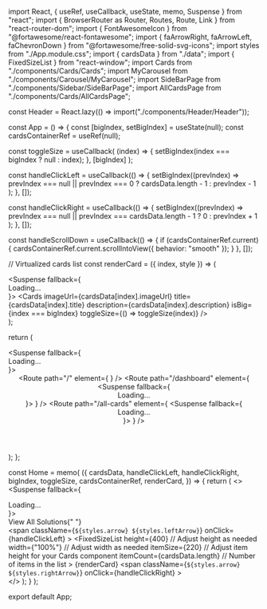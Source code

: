 import React, { useRef, useCallback, useState, memo, Suspense } from "react";
import { BrowserRouter as Router, Routes, Route, Link } from "react-router-dom";
import { FontAwesomeIcon } from "@fortawesome/react-fontawesome";
import { faArrowRight, faArrowLeft, faChevronDown } from "@fortawesome/free-solid-svg-icons";
import styles from "./App.module.css";
import { cardsData } from "./data";
import { FixedSizeList } from "react-window";
import Cards from "./components/Cards/Cards";
import MyCarousel from "./components/Carousel/MyCarousel";
import SideBarPage from "./components/Sidebar/SideBarPage";
import AllCardsPage from "./components/Cards/AllCardsPage";

const Header = React.lazy(() => import("./components/Header/Header"));

const App = () => {
  const [bigIndex, setBigIndex] = useState(null);
  const cardsContainerRef = useRef(null);

  const toggleSize = useCallback(
    (index) => {
      setBigIndex(index === bigIndex ? null : index);
    },
    [bigIndex]
  );

  const handleClickLeft = useCallback(() => {
    setBigIndex((prevIndex) =>
      prevIndex === null || prevIndex === 0 ? cardsData.length - 1 : prevIndex - 1
    );
  }, []);

  const handleClickRight = useCallback(() => {
    setBigIndex((prevIndex) =>
      prevIndex === null || prevIndex === cardsData.length - 1 ? 0 : prevIndex + 1
    );
  }, []);

  const handleScrollDown = useCallback(() => {
    if (cardsContainerRef.current) {
      cardsContainerRef.current.scrollIntoView({ behavior: "smooth" });
    }
  }, []);

  // Virtualized cards list
  const renderCard = ({ index, style }) => (
    <div style={style}>
      <Suspense fallback={<div>Loading...</div>}>
        <Cards
          imageUrl={cardsData[index].imageUrl}
          title={cardsData[index].title}
          description={cardsData[index].description}
          isBig={index === bigIndex}
          toggleSize={() => toggleSize(index)}
        />
      </Suspense>
    </div>
  );

  return (
    <Router>
      <div className={styles.app}>
        <Suspense fallback={<div>Loading...</div>}>
          <Header />
        </Suspense>
        <Routes>
          <Route
            path="/"
            element={
              <Home
                cardsData={cardsData}
                handleClickLeft={handleClickLeft}
                handleClickRight={handleClickRight}
                bigIndex={bigIndex}
                toggleSize={toggleSize}
                cardsContainerRef={cardsContainerRef}
                renderCard={renderCard}
              />
            }
          />
          <Route
            path="/dashboard"
            element={
              <Suspense fallback={<div>Loading...</div>}>
                <SideBarPage />
              </Suspense>
            }
          />
          <Route
            path="/all-cards"
            element={
              <Suspense fallback={<div>Loading...</div>}>
                <AllCardsPage cardsData={cardsData} cardsContainerRef={cardsContainerRef} />
              </Suspense>
            }
          />
        </Routes>
        <div
          className={styles.scrollDownButton}
          onClick={handleScrollDown}
          title="Scroll Down"
        >
          <FontAwesomeIcon icon={faChevronDown} />
        </div>
      </div>
    </Router>
  );
};

const Home = memo(
  ({
    cardsData,
    handleClickLeft,
    handleClickRight,
    bigIndex,
    toggleSize,
    cardsContainerRef,
    renderCard,
  }) => {
    return (
      <>
        <Suspense fallback={<div>Loading...</div>}>
          <MyCarousel />
        </Suspense>
        <div className={styles.cardsContainer} ref={cardsContainerRef}>
          <div className={styles.viewAllContainer}>
            <Link to="/all-cards" className={styles.viewAllButton}>
              View All Solutions{" "}
              <FontAwesomeIcon icon={faArrowRight} className={styles.icon} />
            </Link>
          </div>
          <span
            className={`${styles.arrow} ${styles.leftArrow}`}
            onClick={handleClickLeft}
          >
            <FontAwesomeIcon icon={faArrowLeft} title="Previous" />
          </span>
          <FixedSizeList
            height={400} // Adjust height as needed
            width={"100%"} // Adjust width as needed
            itemSize={220} // Adjust item height for your Cards component
            itemCount={cardsData.length} // Number of items in the list
          >
            {renderCard}
          </FixedSizeList>
          <span
            className={`${styles.arrow} ${styles.rightArrow}`}
            onClick={handleClickRight}
          >
            <FontAwesomeIcon icon={faArrowRight} title="Next" />
          </span>
        </div>
      </>
    );
  }
);

export default App;

